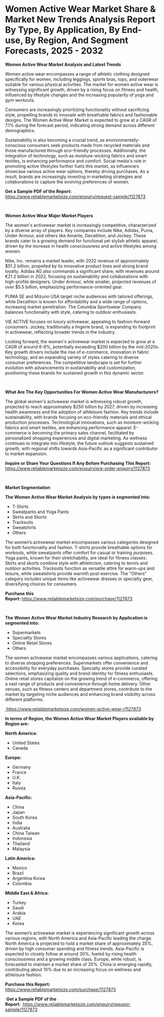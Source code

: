 <p><h1>Women Active Wear Market Share & Market New Trends Analysis Report By Type, By Application, By End-use, By Region, And Segment Forecasts, 2025 - 2032</h1></p><p><strong>Women Active Wear Market Analysis and Latest Trends</strong></p>
<p><p>Women active wear encompasses a range of athletic clothing designed specifically for women, including leggings, sports bras, tops, and outerwear suitable for various physical activities. The market for women active wear is witnessing significant growth, driven by a rising focus on fitness and health, influenced by lifestyle changes and the increasing popularity of yoga and gym workouts. </p><p>Consumers are increasingly prioritizing functionality without sacrificing style, propelling brands to innovate with breathable fabrics and fashionable designs. The Women Active Wear Market is expected to grow at a CAGR of 7.1% during the forecast period, indicating strong demand across different demographics. </p><p>Sustainability is also becoming a crucial trend, as environmentally-conscious consumers seek products made from recycled materials and those manufactured through eco-friendly processes. Additionally, the integration of technology, such as moisture-wicking fabrics and smart textiles, is enhancing performance and comfort. Social media's role in promoting active lifestyles further fuels this market, as influencers showcase various active wear options, thereby driving purchases. As a result, brands are increasingly investing in marketing strategies and collaborations to capture the evolving preferences of women.</p></p>
<p><strong>Get a Sample PDF of the Report:&nbsp;</strong> <a href="https://www.reliablemarketsize.com/enquiry/request-sample/1127873?utm_campaign=3614&utm_medium=2&utm_source=Github&utm_content=ia&utm_term=17042025&utm_id=women-active-wear">https://www.reliablemarketsize.com/enquiry/request-sample/1127873</a></p>
<p>&nbsp;</p>
<p><strong>Women Active Wear Major Market Players</strong></p>
<p><p>The women's activewear market is increasingly competitive, characterized by a diverse array of players. Key companies include Nike, Adidas, Puma, Under Armour, and others like Amante, Decathlon, and Jockey. These brands cater to a growing demand for functional yet stylish athletic apparel, driven by the increase in health consciousness and active lifestyles among women.</p><p>Nike, Inc. remains a market leader, with 2022 revenue of approximately $51.2 billion, propelled by its innovative product lines and strong brand loyalty. Adidas AG also commands a significant share, with revenues around €21.2 billion in 2022, focusing on sustainability and collaborations with high-profile designers. Under Armour, while smaller, projected revenues of over $5.5 billion, emphasizing performance-oriented gear.</p><p>PUMA SE and Mizuno USA target niche audiences with tailored offerings, while Decathlon is known for affordability and a wide range of options, increasing market penetration. The Columbia Sportswear Company balances functionality with style, catering to outdoor enthusiasts. </p><p>VIE ACTIVE focuses on luxury activewear, appealing to fashion-forward consumers. Jockey, traditionally a lingerie brand, is expanding its footprint in activewear, reflecting broader trends in the industry.</p><p>Looking forward, the women's activewear market is expected to grow at a CAGR of around 6-8%, potentially exceeding $200 billion by the mid-2020s. Key growth drivers include the rise of e-commerce, innovation in fabric technology, and an expanding variety of styles catering to diverse consumer preferences. The competitive landscape is set for further evolution with advancements in sustainability and customization, positioning these brands for sustained growth in this dynamic sector.</p></p>
<p>&nbsp;</p>
<p><strong>What Are The Key Opportunities For Women Active Wear Manufacturers?</strong></p>
<p><p>The global women's activewear market is witnessing robust growth, projected to reach approximately $250 billion by 2027, driven by increasing health awareness and the adoption of athleisure fashion. Key trends include sustainability, with brands focusing on eco-friendly materials and ethical production processes. Technological innovations, such as moisture-wicking fabrics and smart textiles, are enhancing performance apparel. E-commerce is becoming the primary sales channel, facilitated by personalized shopping experiences and digital marketing. As wellness continues to integrate into lifestyle, the future outlook suggests sustained growth, with regional shifts towards Asia-Pacific as a significant contributor to market expansion.</p></p>
<p><strong>Inquire or Share Your Questions If Any Before Purchasing This Report:</strong> <a href="https://www.reliablemarketsize.com/enquiry/pre-order-enquiry/1127873?utm_campaign=3614&utm_medium=2&utm_source=Github&utm_content=ia&utm_term=17042025&utm_id=women-active-wear">https://www.reliablemarketsize.com/enquiry/pre-order-enquiry/1127873</a></p>
<p>&nbsp;</p>
<p><strong>Market Segmentation</strong></p>
<p><strong>The Women Active Wear Market Analysis by types is segmented into:</strong></p>
<p><ul><li>T-Shirts</li><li>Sweatpants and Yoga Pants</li><li>Skirts and Skorts</li><li>Tracksuits</li><li>Sweatshirts</li><li>Others</li></ul></p>
<p><p>The women’s activewear market encompasses various categories designed for both functionality and fashion. T-shirts provide breathable options for workouts, while sweatpants offer comfort for casual or training purposes. Yoga pants, known for their stretchability, are ideal for fitness classes. Skirts and skorts combine style with athleticism, catering to tennis and outdoor activities. Tracksuits function as versatile attire for warm-ups and leisure, while sweatshirts provide warmth post-exercise. The "Others" category includes unique items like activewear dresses or specialty gear, diversifying choices for consumers.</p></p>
<p><strong>Purchase this Report:&nbsp;</strong><a href="https://www.reliablemarketsize.com/purchase/1127873?utm_campaign=3614&utm_medium=2&utm_source=Github&utm_content=ia&utm_term=17042025&utm_id=women-active-wear">https://www.reliablemarketsize.com/purchase/1127873</a></p>
<p>&nbsp;</p>
<p><strong>The Women Active Wear Market Industry Research by Application is segmented into:</strong></p>
<p><ul><li>Supermarkets</li><li>Speciality Stores</li><li>Online Retail Stores</li><li>Others</li></ul></p>
<p><p>The women activewear market encompasses various applications, catering to diverse shopping preferences. Supermarkets offer convenience and accessibility for everyday purchases. Specialty stores provide curated selections, emphasizing quality and brand identity for fitness enthusiasts. Online retail stores capitalize on the growing trend of e-commerce, offering a vast range of products and convenience through home delivery. Other venues, such as fitness centers and department stores, contribute to the market by targeting niche audiences and enhancing brand visibility across different platforms.</p></p>
<p><a href="https://www.reliablemarketsize.com/women-active-wear-r1127873?utm_campaign=3614&utm_medium=2&utm_source=Github&utm_content=ia&utm_term=17042025&utm_id=women-active-wear">&nbsp;https://www.reliablemarketsize.com/women-active-wear-r1127873</a></p>
<p><strong>In terms of Region, the Women Active Wear Market Players available by Region are:</strong></p>
<p>
    <p> <strong> North America: </strong>
        <ul>
            <li>United States</li>
            <li>Canada</li>
        </ul>
        </p> 
    <p> <strong> Europe: </strong>
        <ul>
            <li>Germany</li>
            <li>France</li>
            <li>U.K.</li>
            <li>Italy</li>
            <li>Russia</li>
        </ul>
        </p> 
    <p> <strong> Asia-Pacific: </strong>
        <ul>
            <li>China</li>
            <li>Japan</li>
            <li>South Korea</li>
            <li>India</li>
            <li>Australia</li>
            <li>China Taiwan</li>
            <li>Indonesia</li>
            <li>Thailand</li>
            <li>Malaysia</li>
        </ul>
        </p> 
    <p> <strong> Latin America: </strong>
        <ul>
            <li>Mexico</li>
            <li>Brazil</li>
            <li>Argentina Korea</li>
            <li>Colombia</li>
        </ul>
        </p> 
    <p> <strong> Middle East & Africa: </strong>
        <ul>
            <li>Turkey</li>
            <li>Saudi</li>
            <li>Arabia</li>
            <li>UAE</li>
            <li>Korea</li>
        </ul>
    </p>
    </p>
<p><p>The women’s activewear market is experiencing significant growth across various regions, with North America and Asia-Pacific leading the charge. North America is projected to hold a market share of approximately 35%, driven by high consumer spending and fitness trends. Asia-Pacific is expected to closely follow at around 30%, fueled by rising health consciousness and a growing middle class. Europe, while robust, is forecasted to maintain a market share of 25%. China is emerging rapidly, contributing about 10% due to an increasing focus on wellness and athleisure fashion.</p></p>
<p><strong>Purchase this Report: </strong><a href="https://www.reliablemarketsize.com/purchase/1127873?utm_campaign=3614&utm_medium=2&utm_source=Github&utm_content=ia&utm_term=17042025&utm_id=women-active-wear">https://www.reliablemarketsize.com/purchase/1127873</a></p>
<p>&nbsp;<strong>Get a Sample PDF of the Report:&nbsp;&nbsp;</strong><a href="https://www.reliablemarketsize.com/enquiry/request-sample/1127873?utm_campaign=3614&utm_medium=2&utm_source=Github&utm_content=ia&utm_term=17042025&utm_id=women-active-wear">https://www.reliablemarketsize.com/enquiry/request-sample/1127873</a></p>
<p><strong></strong></p>
<p><p></p><p></p><p></p></p>
